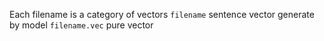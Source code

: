 Each filename is a category of vectors
`filename` sentence vector generate by model
`filename.vec` pure vector
